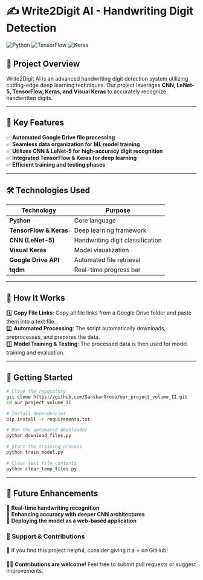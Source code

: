 # ✍️ Write2Digit AI - Handwriting Digit Detection  
![Python](https://img.shields.io/badge/Python-3.8%2B-blue?style=for-the-badge&logo=python) ![TensorFlow](https://img.shields.io/badge/TensorFlow-2.0%2B-orange?style=for-the-badge&logo=tensorflow) ![Keras](https://img.shields.io/badge/Keras-2.0%2B-red?style=for-the-badge&logo=keras)

## 🚀 Project Overview
Write2Digit AI is an advanced handwriting digit detection system utilizing cutting-edge deep learning techniques. Our project leverages **CNN, LeNet-5, TensorFlow, Keras, and Visual Keras** to accurately recognize handwritten digits.

---

## 📂 Key Features
✅ **Automated Google Drive file processing**  
✅ **Seamless data organization for ML model training**  
✅ **Utilizes CNN & LeNet-5 for high-accuracy digit recognition**  
✅ **Integrated TensorFlow & Keras for deep learning**  
✅ **Efficient training and testing phases**  

---

## 🛠️ Technologies Used
| Technology  | Purpose  |
|------------|----------|
| **Python**  | Core language  |
| **TensorFlow & Keras**  | Deep learning framework  |
| **CNN (LeNet-5)**  | Handwriting digit classification  |
| **Visual Keras**  | Model visualization  |
| **Google Drive API**  | Automated file retrieval  |
| **tqdm**  | Real-time progress bar  |

---

## 🔧 How It Works
1️⃣ **Copy File Links**: Copy all file links from a Google Drive folder and paste them into a text file.  
2️⃣ **Automated Processing**: The script automatically downloads, preprocesses, and prepares the data.  
3️⃣ **Model Training & Testing**: The processed data is then used for model training and evaluation.  

---

## 🚀 Getting Started
```bash
# Clone the repository
git clone https://github.com/SanskarGroup/our_project_volume_II.git
cd our_project_volume_II

# Install dependencies
pip install -r requirements.txt

# Run the automated downloader
python download_files.py

# Start the training process
python train_model.py
```

```bash
# Clear text file contents
python clear_temp_files.py
```

---

## 📌 Future Enhancements
🔹 **Real-time handwriting recognition**  
🔹 **Enhancing accuracy with deeper CNN architectures**  
🔹 **Deploying the model as a web-based application**  



### 🌟 Support & Contributions
🚀 If you find this project helpful, consider giving it a ⭐ on GitHub!

👨‍💻 **Contributions are welcome!** Feel free to submit pull requests or suggest improvements.
